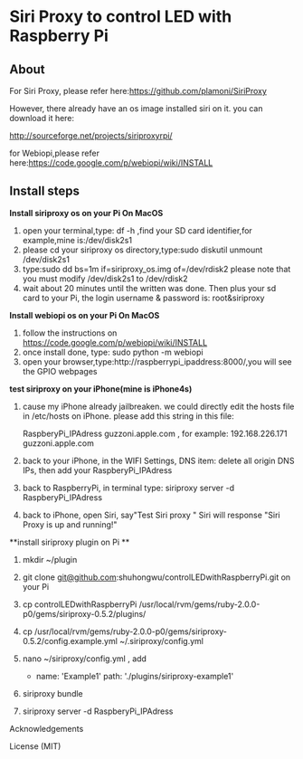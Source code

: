 Siri Proxy to control LED with Raspberry Pi
==========

About
-----
For Siri Proxy, please refer here:https://github.com/plamoni/SiriProxy

However, there already have an os image installed siri on it. you can download it here:

http://sourceforge.net/projects/siriproxyrpi/

for Webiopi,please refer here:https://code.google.com/p/webiopi/wiki/INSTALL



Install steps
--------------------

**Install siriproxy os on your Pi On MacOS**

1. open your terminal,type: df -h ,find your SD card identifier,for example,mine is:/dev/disk2s1
2. please cd your siriproxy os directory,type:sudo diskutil unmount /dev/disk2s1
3. type:sudo dd bs=1m if=siriproxy_os.img of=/dev/rdisk2   please note that you must modify /dev/disk2s1 to /dev/rdisk2 
4. wait about 20 minutes until the written was done. Then plus your sd card to your Pi, the login username & password is: root&siriproxy


**Install webiopi os on your Pi On MacOS**

1. follow the instructions on https://code.google.com/p/webiopi/wiki/INSTALL
2. once install done, type: sudo python -m webiopi
3. open your browser,type:http://raspberrypi_ipaddress:8000/,you will see the GPIO webpages



**test siriproxy on your iPhone(mine is iPhone4s)**

1. cause my iPhone already jailbreaken. we could directly edit the hosts file in /etc/hosts on iPhone. please add this string in this file:

   RaspberyPi_IPAdress  guzzoni.apple.com    , for example: 192.168.226.171 guzzoni.apple.com

2. back to your iPhone, in the WIFI Settings, DNS item: delete all origin DNS IPs, then add your RaspberyPi_IPAdress

3. back to RaspberryPi, in terminal type: siriproxy server -d RaspberyPi_IPAdress

4. back to iPhone, open Siri, say"Test Siri proxy " Siri will response "Siri Proxy is up and running!"



**install  siriproxy plugin on Pi **

1. mkdir ~/plugin

2. git clone git@github.com:shuhongwu/controlLEDwithRaspberryPi.git on your Pi

3. cp controlLEDwithRaspberryPi /usr/local/rvm/gems/ruby-2.0.0-p0/gems/siriproxy-0.5.2/plugins/

4. cp /usr/local/rvm/gems/ruby-2.0.0-p0/gems/siriproxy-0.5.2/config.example.yml ~/.siriproxy/config.yml

5. nano ~/siriproxy/config.yml , add 
   
      - name: 'Example1'
      path: './plugins/siriproxy-example1'

6. siriproxy bundle

7. siriproxy server -d RaspberyPi_IPAdress








Acknowledgements

License (MIT)
